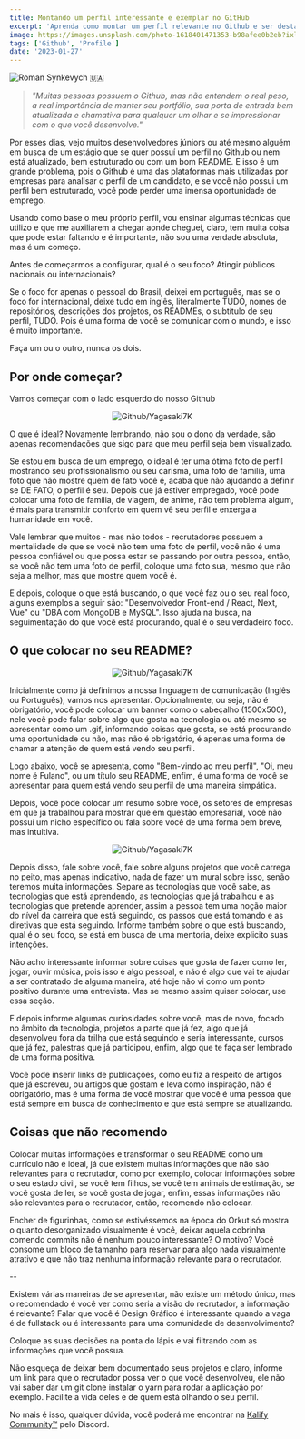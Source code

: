 ```yaml
---
title: Montando um perfil interessante e exemplar no GitHub
excerpt: 'Aprenda como montar um perfil relevante no Github e ser destaque entre os desenvolvedores'
image: https://images.unsplash.com/photo-1618401471353-b98afee0b2eb?ixlib=rb-4.0.3&ixid=MnwxMjA3fDB8MHxwaG90by1wYWdlfHx8fGVufDB8fHx8&auto=format&fit=crop&w=888&q=80
tags: ['Github', 'Profile']
date: '2023-01-27'
---
```


![](https://images.unsplash.com/photo-1618401471353-b98afee0b2eb?ixlib=rb-4.0.3&ixid=MnwxMjA3fDB8MHxwaG90by1wYWdlfHx8fGVufDB8fHx8&auto=format&fit=crop&w=888&q=80 "Roman Synkevych 🇺🇦")

> _"Muitas pessoas possuem o Github, mas não entendem o real peso, a real importância de manter seu portfólio, sua porta de entrada bem atualizada e chamativa para qualquer um olhar e se impressionar com o que você desenvolve."_

Por esses dias, vejo muitos desenvolvedores júniors ou até mesmo alguém em busca de um estágio que se quer possuí um perfil no Github ou nem está atualizado, bem estruturado ou com um bom README. E isso é um grande problema, pois o Github é uma das plataformas mais utilizadas por empresas para analisar o perfil de um candidato, e se você não possui um perfil bem estruturado, você pode perder uma imensa oportunidade de emprego.

Usando como base o meu próprio perfil, vou ensinar algumas técnicas que utilizo e que me auxiliarem a chegar aonde cheguei, claro, tem muita coisa que pode estar faltando e é importante, não sou uma verdade absoluta, mas é um começo.

<!--truncate-->

Antes de começarmos a configurar, qual é o seu foco? Atingir públicos nacionais ou internacionais?

Se o foco for apenas o pessoal do Brasil, deixei em português, mas se o foco for internacional, deixe tudo em inglês, literalmente TUDO, nomes de repositórios, descrições dos projetos, os READMEs, o subtítulo de seu perfil, TUDO. Pois é uma forma de você se comunicar com o mundo, e isso é muito importante.

Faça um ou o outro, nunca os dois.

## Por onde começar?

Vamos começar com o lado esquerdo do nosso Github

<p align="center"><img src="https://user-images.githubusercontent.com/23272064/215121507-571c8c33-8f2f-4f0a-8bd1-227474d4b0a8.png" alt="Github/Yagasaki7K"/></p>

O que é ideal? Novamente lembrando, não sou o dono da verdade, são apenas recomendações que sigo para que meu perfil seja bem visualizado.

Se estou em busca de um emprego, o ideal é ter uma ótima foto de perfil mostrando seu profissionalismo ou seu carisma, uma foto de família, uma foto que não mostre quem de fato você é, acaba que não ajudando a definir se DE FATO, o perfil é seu. Depois que já estiver empregado, você pode colocar uma foto de família, de viagem, de anime, não tem problema algum, é mais para transmitir conforto em quem vê seu perfil e enxerga a humanidade em você.

Vale lembrar que muitos - mas não todos - recrutadores possuem a mentalidade de que se você não tem uma foto de perfil, você não é uma pessoa confiável ou que possa estar se passando por outra pessoa, então, se você não tem uma foto de perfil, coloque uma foto sua, mesmo que não seja a melhor, mas que mostre quem você é.

E depois, coloque o que está buscando, o que você faz ou o seu real foco, alguns exemplos a seguir são: "Desenvolvedor Front-end / React, Next, Vue" ou "DBA com MongoDB e MySQL". Isso ajuda na busca, na seguimentação do que você está procurando, qual é o seu verdadeiro foco.

## O que colocar no seu README?

<p align="center"><img src="https://user-images.githubusercontent.com/23272064/215122919-c585f9f7-fb75-4cce-a0ab-d12c531651e3.png" alt="Github/Yagasaki7K"/></p>

Inicialmente como já definimos a nossa linguagem de comunicação (Inglês ou Português), vamos nos apresentar. Opcionalmente, ou seja, não é obrigatório, você pode colocar um banner como o cabeçalho (1500x500), nele você pode falar sobre algo que gosta na tecnologia ou até mesmo se apresentar como um .gif, informando coisas que gosta, se está procurando uma oportunidade ou não, mas não é obrigatório, é apenas uma forma de chamar a atenção de quem está vendo seu perfil.

Logo abaixo, você se apresenta, como "Bem-vindo ao meu perfil", "Oi, meu nome é Fulano", ou um título seu README, enfim, é uma forma de você se apresentar para quem está vendo seu perfil de uma maneira simpática.

Depois, você pode colocar um resumo sobre você, os setores de empresas em que já trabalhou para mostrar que em questão empresarial, você não possuí um nicho específico ou fala sobre você de uma forma bem breve, mas intuitiva.

<p align="center"><img src="https://user-images.githubusercontent.com/23272064/215125149-c2a9139d-b0ad-4151-87ac-86302ed0c4ca.png" alt="Github/Yagasaki7K"/></p>

Depois disso, fale sobre você, fale sobre alguns projetos que você carrega no peito, mas apenas indicativo, nada de fazer um mural sobre isso, senão teremos muita informações. Separe as tecnologias que você sabe, as tecnologias que está aprendendo, as tecnologias que já trabalhou e as tecnologias que pretende aprender, assim a pessoa tem uma noção maior do nível da carreira que está seguindo, os passos que está tomando e as diretivas que está seguindo. Informe também sobre o que está buscando, qual é o seu foco, se está em busca de uma mentoria, deixe explicito suas intenções.

Não acho interessante informar sobre coisas que gosta de fazer como ler, jogar, ouvir música, pois isso é algo pessoal, e não é algo que vai te ajudar a ser contratado de alguma maneira, até hoje não vi como um ponto positivo durante uma entrevista. Mas se mesmo assim quiser colocar, use essa seção.

E depois informe algumas curiosidades sobre você, mas de novo, focado no âmbito da tecnologia, projetos a parte que já fez, algo que já desenvolveu fora da trilha que está seguindo e seria interessante, cursos que já fez, palestras que já participou, enfim, algo que te faça ser lembrado de uma forma positiva.

Você pode inserir links de publicações, como eu fiz a respeito de artigos que já escreveu, ou artigos que gostam e leva como inspiração, não é obrigatório, mas é uma forma de você mostrar que você é uma pessoa que está sempre em busca de conhecimento e que está sempre se atualizando.

## Coisas que não recomendo

Colocar muitas informações e transformar o seu README como um currículo não é ideal, já que existem muitas informações que não são relevantes para o recrutador, como por exemplo, colocar informações sobre o seu estado civil, se você tem filhos, se você tem animais de estimação, se você gosta de ler, se você gosta de jogar, enfim, essas informações não são relevantes para o recrutador, então, recomendo não colocar.

Encher de figurinhas, como se estivéssemos na época do Orkut só mostra o quanto desorganizado visualmente é você, deixar aquela cobrinha comendo commits não é nenhum pouco interessante? O motivo? Você consome um bloco de tamanho para reservar para algo nada visualmente atrativo e que não traz nenhuma informação relevante para o recrutador.

--

Existem várias maneiras de se apresentar, não existe um método único, mas o recomendado é você ver como seria a visão do recrutador, a informação é relevante? Falar que você é Design Gráfico é interessante quando a vaga é de fullstack ou é interessante para uma comunidade de desenvolvimento?

Coloque as suas decisões na ponta do lápis e vai filtrando com as informações que você possua.

Não esqueça de deixar bem documentado seus projetos e claro, informe um link para que o recrutador possa ver o que você desenvolveu, ele não vai saber dar um git clone instalar o yarn para rodar a aplicação por exemplo. Facilite a vida deles e de quem está olhando o seu perfil.

No mais é isso, qualquer dúvida, você poderá me encontrar na [Kalify Community™](https://discord.gg/jhSepmE7nN?ref=yagasaki.dev/blog) pelo Discord.
